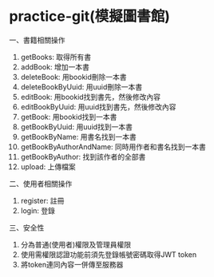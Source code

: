 # practice-git(模擬圖書館)

一、書籍相關操作
1. getBooks: 取得所有書
2. addBook: 增加一本書
3. deleteBook: 用bookid刪除一本書
4. deleteBookByUuid: 用uuid刪除一本書
5. editBook: 用bookid找到書先，然後修改內容
6. editBookByUuid: 用uuid找到書先，然後修改內容
7. getBook: 用bookid找到一本書
8. getBookByUuid: 用uuid找到一本書
9. getBookByName: 用書名找到一本書
10. getBookByAuthorAndName: 同時用作者和書名找到一本書
11. getBookByAuthor: 找到該作者的全部書
12. upload: 上傳檔案

二、使用者相關操作
1. register: 註冊
2. login: 登錄

三、安全性
1. 分為普通(使用者)權限及管理員權限
2. 使用需權限認證功能前須先登錄帳號密碼取得JWT token
3. 將token連同內容一併傳至服務器
